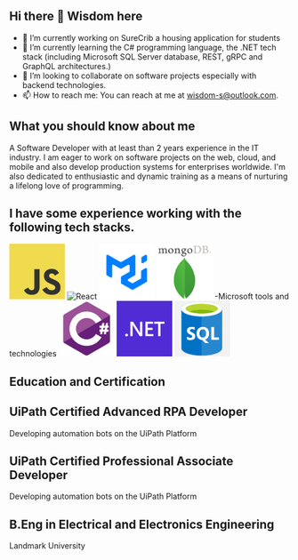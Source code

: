 ## Hi there 👋 Wisdom here

<!--
**wisdom-naz/wisdom-naz** is a ✨ _special_ ✨ repository because its `README.md` (this file) appears on your GitHub profile.

Here are some ideas to get you started: -->

- 🔭 I’m currently working on SureCrib a housing application for students
- 🌱 I’m currently learning the C# programming language, the .NET tech stack (including Microsoft SQL Server database, REST, gRPC and GraphQL architectures.)
- 👯 I’m looking to collaborate on software projects especially with backend technologies.
- 📫 How to reach me: You can reach at me at wisdom-s@outlook.com.
  
## What you should know about me

A Software Developer with at least than 2 years experience in the IT industry.
I am eager to work on software projects on the web, cloud, and mobile and also develop production systems for enterprises worldwide.
I'm also dedicated to enthusiastic and dynamic training as a means of nurturing a lifelong love of programming.
## I have some experience working with the following tech stacks.
<img src="JavaScript-logo.png" alt="JavaScript" width="100" height="100">
<img src="react-logo.png" alt="React" width="100" height="100">
<img src="material-logo.png" alt="React" width="100" height="100">
<img src="mongodb.png" alt="MongoDB" width="100" height="100">
-Microsoft tools and technologies
<img src="c-sharp.png" alt="C#" width="100" height="100">
<img src="net-logo.png" alt=".NET" width="100" height="100">
<img src="sql-logo.png" alt="SQL Server" width="100" height="100">


## Education and Certification

## UiPath Certified Advanced RPA Developer
Developing automation bots on the UiPath Platform

## UiPath Certified Professional Associate Developer
Developing automation bots on the UiPath Platform

## B.Eng in Electrical and Electronics Engineering
Landmark University
